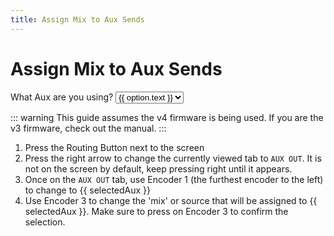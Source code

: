 ```yaml
---
title: Assign Mix to Aux Sends
---
```


<script setup>
  import { ref } from 'vue'

  const selectedAux = ref('your desired aux')
  const auxOptions = ref([
    {text: "Aux 1", value: "Aux 1"},
    {text: "Aux 2", value: "Aux 2"},
    {text: "Aux 3", value: "Aux 3"},
    {text: "Aux 4", value: "Aux 4"},
    {text: "Aux 5", value: "Aux 5"},
    {text: "Aux 6", value: "Aux 6"}
  ])
</script>

# Assign Mix to Aux Sends

<p>
  What Aux are you using?
  <select v-model="selectedAux">
    <option disabled value="">Aux Selection</option>
    <option v-for="option in auxOptions" :value="option.value">
      {{ option.text }}
    </option>
  </select>
</p>
::: warning
This guide assumes the v4 firmware is being used. If you are the v3 firmware, check out the manual.
:::

1. Press the Routing Button next to the screen
2. Press the right arrow to change the currently viewed tab to `AUX OUT`. It is not on the screen by default, keep
   pressing right until it appears.
3. Once on the `AUX OUT` tab, use Encoder 1 (the furthest encoder to the left) to change to {{ selectedAux }}
4. Use Encoder 3 to change the 'mix' or source that will be assigned to {{ selectedAux }}. Make sure to press on Encoder 3
   to confirm the selection.

<style>
  
</style>

